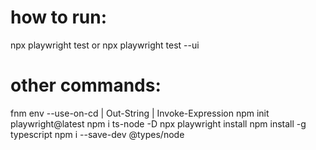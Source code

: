 # how to run:
npx playwright test
or
npx playwright test --ui

# other commands:
fnm env --use-on-cd | Out-String | Invoke-Expression
npm init playwright@latest
npm i ts-node -D
npx playwright install
npm install -g typescript
npm i --save-dev @types/node